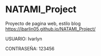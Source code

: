 # NATAMI_Project
Proyecto de pagina web, estilo blog
https://ibarlin05.github.io/NATAMI_Project/

USUARIO:
Ivarlyn

CONTRASEÑA:
123456
